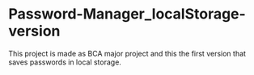 # Password-Manager_localStorage-version
This project is made as BCA major project and this the first version that saves passwords in local storage.
